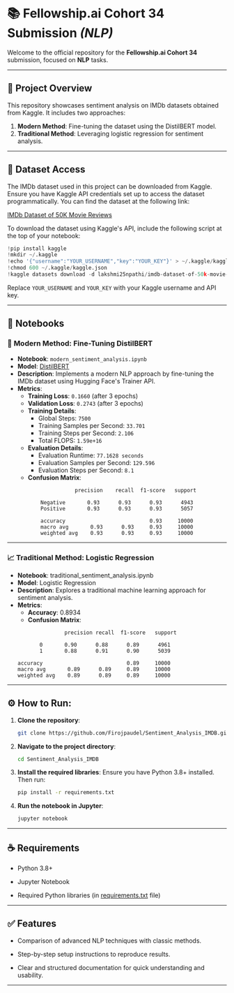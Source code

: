 # 📚 **Fellowship.ai** Cohort 34 Submission _(NLP)_

Welcome to the official repository for the **Fellowship.ai Cohort 34** submission, focused on **NLP** tasks.

---

## 🌟 **Project Overview**

This repository showcases sentiment analysis on IMDb datasets obtained from Kaggle. It includes two approaches:

1. **Modern Method**: Fine-tuning the dataset using the DistilBERT model.
2. **Traditional Method**: Leveraging logistic regression for sentiment analysis.

---
## 💾 Dataset Access
The IMDb dataset used in this project can be downloaded from Kaggle. Ensure you have Kaggle API credentials set up to access the dataset programmatically. You can find the dataset at the following link:

[IMDb Dataset of 50K Movie Reviews](https://www.kaggle.com/datasets/lakshmi25npathi/imdb-dataset-of-50k-movie-reviews/data)

To download the dataset using Kaggle's API, include the following script at the top of your notebook:
```python
!pip install kaggle
!mkdir ~/.kaggle
!echo '{"username":"YOUR_USERNAME","key":"YOUR_KEY"}' > ~/.kaggle/kaggle.json
!chmod 600 ~/.kaggle/kaggle.json
!kaggle datasets download -d lakshmi25npathi/imdb-dataset-of-50k-movie-reviews --unzip
```
Replace `YOUR_USERNAME` and `YOUR_KEY` with your Kaggle username and API key.

---
## 📂 **Notebooks**

### 🧠 **Modern Method**: Fine-Tuning DistilBERT
- **Notebook**: `modern_sentiment_analysis.ipynb`
- **Model**: [DistilBERT](https://huggingface.co/distilbert-base-uncased)
- **Description**: Implements a modern NLP approach by fine-tuning the IMDb dataset using Hugging Face's Trainer API.
- **Metrics**:
  - **Training Loss**: `0.1660` (after 3 epochs)
  - **Validation Loss**: `0.2743` (after 3 epochs)
  - **Training Details**:
    - Global Steps: `7500`
    - Training Samples per Second: `33.701`
    - Training Steps per Second: `2.106`
    - Total FLOPS: `1.59e+16`
  - **Evaluation Details**:
    - Evaluation Runtime: `77.1628 seconds`
    - Evaluation Samples per Second: `129.596`
    - Evaluation Steps per Second: `8.1`
  - **Confusion Matrix**:
    ```plaintext
                   precision    recall  f1-score   support

        Negative       0.93      0.93      0.93      4943
        Positive       0.93      0.93      0.93      5057

        accuracy                           0.93     10000
        macro avg       0.93      0.93     0.93     10000
        weighted avg    0.93      0.93     0.93     10000
    ```

---
### 📈 Traditional Method: Logistic Regression
- **Notebook**: traditional_sentiment_analysis.ipynb
- **Model**: Logistic Regression
- **Description**: Explores a traditional machine learning approach for sentiment analysis.
- **Metrics**:
    - **Accuracy**: 0.8934
    - **Confusion Matrix**:
    ```plaintext
                   precision recall  f1-score   support

           0       0.90      0.88      0.89      4961
           1       0.88      0.91      0.90      5039

    accuracy                           0.89     10000
    macro avg       0.89      0.89     0.89     10000
    weighted avg    0.89      0.89     0.89     10000
    ```

---
## ⚙️ How to Run:

1. **Clone the repository**:
    ```bash
    git clone https://github.com/Firojpaudel/Sentiment_Analysis_IMDB.git
    ```
2. **Navigate to the project directory**:
    ```bash
    cd Sentiment_Analysis_IMDB
    ```
3. **Install the required libraries**: Ensure you have Python 3.8+ installed. Then run:
    ```bash
    pip install -r requirements.txt
    ```
4. **Run the notebook in Jupyter**:
    ```bash
    jupyter notebook
    ```
---
## ☕ Requirements

- Python 3.8+

- Jupyter Notebook

- Required Python libraries (in [requirements.txt](requirements.txt) file)

---
## ✅ Features

- Comparison of advanced NLP techniques with classic methods.

- Step-by-step setup instructions to reproduce results.

- Clear and structured documentation for quick understanding and usability. 
---
